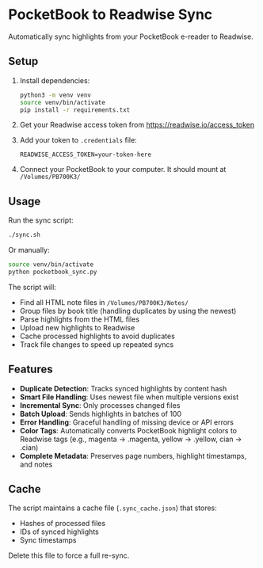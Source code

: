 # PocketBook to Readwise Sync

Automatically sync highlights from your PocketBook e-reader to Readwise.

## Setup

1. Install dependencies:
   ```bash
   python3 -m venv venv
   source venv/bin/activate
   pip install -r requirements.txt
   ```

2. Get your Readwise access token from https://readwise.io/access_token

3. Add your token to `.credentials` file:
   ```
   READWISE_ACCESS_TOKEN=your-token-here
   ```

4. Connect your PocketBook to your computer. It should mount at `/Volumes/PB700K3/`

## Usage

Run the sync script:
```bash
./sync.sh
```

Or manually:
```bash
source venv/bin/activate
python pocketbook_sync.py
```

The script will:
- Find all HTML note files in `/Volumes/PB700K3/Notes/`
- Group files by book title (handling duplicates by using the newest)
- Parse highlights from the HTML files
- Upload new highlights to Readwise
- Cache processed highlights to avoid duplicates
- Track file changes to speed up repeated syncs

## Features

- **Duplicate Detection**: Tracks synced highlights by content hash
- **Smart File Handling**: Uses newest file when multiple versions exist
- **Incremental Sync**: Only processes changed files
- **Batch Upload**: Sends highlights in batches of 100
- **Error Handling**: Graceful handling of missing device or API errors
- **Color Tags**: Automatically converts PocketBook highlight colors to Readwise tags (e.g., magenta → .magenta, yellow → .yellow, cian → .cian)
- **Complete Metadata**: Preserves page numbers, highlight timestamps, and notes

## Cache

The script maintains a cache file (`.sync_cache.json`) that stores:
- Hashes of processed files
- IDs of synced highlights
- Sync timestamps

Delete this file to force a full re-sync.